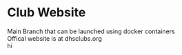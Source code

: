 # Club Website
Main Branch that can be launched using docker containers </br>
Offical website is at dhsclubs.org <br> hi


